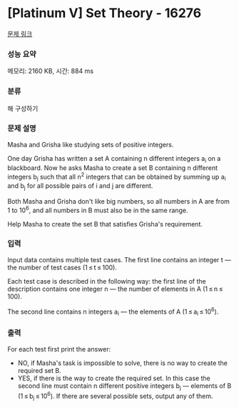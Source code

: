 # [Platinum V] Set Theory - 16276 

[문제 링크](https://www.acmicpc.net/problem/16276) 

### 성능 요약

메모리: 2160 KB, 시간: 884 ms

### 분류

해 구성하기

### 문제 설명

<p>Masha and Grisha like studying sets of positive integers.</p>

<p>One day Grisha has written a set A containing n different integers a<sub>i</sub> on a blackboard. Now he asks Masha to create a set B containing n different integers b<sub>j</sub> such that all n<sup>2</sup> integers that can be obtained by summing up a<sub>i</sub> and b<sub>j</sub> for all possible pairs of i and j are different.</p>

<p>Both Masha and Grisha don't like big numbers, so all numbers in A are from 1 to 10<sup>6</sup>, and all numbers in B must also be in the same range.</p>

<p>Help Masha to create the set B that satisfies Grisha's requirement.</p>

### 입력 

 <p>Input data contains multiple test cases. The first line contains an integer t — the number of test cases (1 ≤ t ≤ 100).</p>

<p>Each test case is described in the following way: the first line of the description contains one integer n — the number of elements in A (1 ≤ n ≤ 100).</p>

<p>The second line contains n integers a<sub>i</sub> — the elements of A (1 ≤ a<sub>i</sub> ≤ 10<sup>6</sup>).</p>

### 출력 

 <p>For each test first print the answer:</p>

<ul>
	<li>NO, if Masha's task is impossible to solve, there is no way to create the required set B.</li>
	<li>YES, if there is the way to create the required set. In this case the second line must contain n different positive integers b<sub>j</sub> — elements of B (1 ≤ b<sub>j</sub> ≤ 10<sup>6</sup>). If there are several possible sets, output any of them.</li>
</ul>

